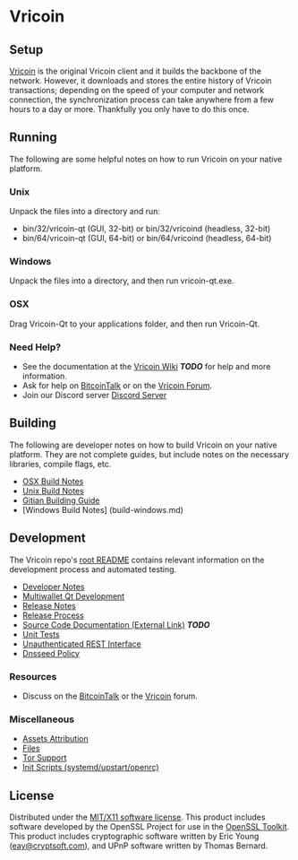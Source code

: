 Vricoin
=====================

Setup
---------------------
[Vricoin](http://vricoin.net/wallet) is the original Vricoin client and it builds the backbone of the network. However, it downloads and stores the entire history of Vricoin transactions; depending on the speed of your computer and network connection, the synchronization process can take anywhere from a few hours to a day or more. Thankfully you only have to do this once.

Running
---------------------
The following are some helpful notes on how to run Vricoin on your native platform.

### Unix

Unpack the files into a directory and run:

- bin/32/vricoin-qt (GUI, 32-bit) or bin/32/vricoind (headless, 32-bit)
- bin/64/vricoin-qt (GUI, 64-bit) or bin/64/vricoind (headless, 64-bit)

### Windows

Unpack the files into a directory, and then run vricoin-qt.exe.

### OSX

Drag Vricoin-Qt to your applications folder, and then run Vricoin-Qt.

### Need Help?

* See the documentation at the [Vricoin Wiki](https://en.vricoin.net/wiki/Main_Page) ***TODO***
for help and more information.
* Ask for help on [BitcoinTalk](https://bitcointalk.org) or on the [Vricoin Forum](http://forum.vricoin.net/).
* Join our Discord server [Discord Server](https://discord.gg/S9adMgS)

Building
---------------------
The following are developer notes on how to build Vricoin on your native platform. They are not complete guides, but include notes on the necessary libraries, compile flags, etc.

- [OSX Build Notes](build-osx.md)
- [Unix Build Notes](build-unix.md)
- [Gitian Building Guide](gitian-building.md)
- [Windows Build Notes] (build-windows.md)

Development
---------------------
The Vricoin repo's [root README](https://github.com/Vricoin-Core/Vricoin/blob/master/README.md) contains relevant information on the development process and automated testing.

- [Developer Notes](developer-notes.md)
- [Multiwallet Qt Development](multiwallet-qt.md)
- [Release Notes](release-notes.md)
- [Release Process](release-process.md)
- [Source Code Documentation (External Link)](https://dev.visucore.com/bitcoin/doxygen/) ***TODO***
- [Unit Tests](unit-tests.md)
- [Unauthenticated REST Interface](REST-interface.md)
- [Dnsseed Policy](dnsseed-policy.md)


### Resources

* Discuss on the [BitcoinTalk](https://bitcointalk.org/index.php?topic=1262920.0) or the [Vricoin](http://forum.vricoin.net/) forum.

### Miscellaneous
- [Assets Attribution](assets-attribution.md)
- [Files](files.md)
- [Tor Support](tor.md)
- [Init Scripts (systemd/upstart/openrc)](init.md)

License
---------------------
Distributed under the [MIT/X11 software license](http://www.opensource.org/licenses/mit-license.php).
This product includes software developed by the OpenSSL Project for use in the [OpenSSL Toolkit](https://www.openssl.org/). This product includes
cryptographic software written by Eric Young ([eay@cryptsoft.com](mailto:eay@cryptsoft.com)), and UPnP software written by Thomas Bernard.
